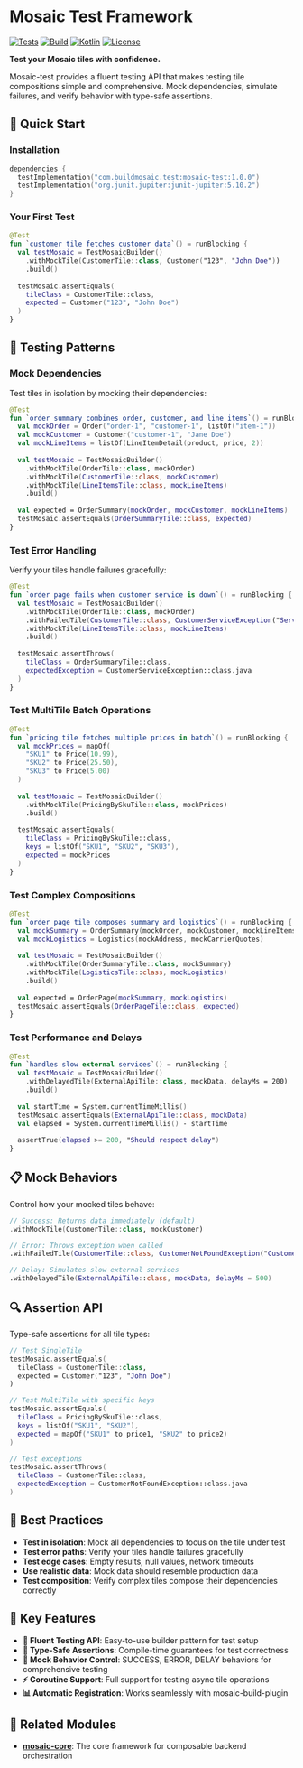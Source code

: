 # Mosaic Test Framework

[![Tests](https://github.com/Nick-Abbott/Mosaic/workflows/Test%20Badge/badge.svg)](https://github.com/Nick-Abbott/Mosaic/actions?query=workflow%3A%22Test+Badge%22)
[![Build](https://github.com/Nick-Abbott/Mosaic/workflows/Build%20Badge/badge.svg)](https://github.com/Nick-Abbott/Mosaic/actions?query=workflow%3A%22Build+Badge%22)
[![Kotlin](https://img.shields.io/badge/kotlin-2.2.0-blue.svg)](https://kotlinlang.org)
[![License](https://img.shields.io/badge/license-Apache%202.0-blue.svg)](LICENSE)

**Test your Mosaic tiles with confidence.**

Mosaic-test provides a fluent testing API that makes testing tile compositions simple and comprehensive. Mock dependencies, simulate failures, and verify behavior with type-safe assertions.

## 🚀 **Quick Start**

### **Installation**

```kotlin
dependencies {
  testImplementation("com.buildmosaic.test:mosaic-test:1.0.0")
  testImplementation("org.junit.jupiter:junit-jupiter:5.10.2")
}
```

### **Your First Test**

```kotlin
@Test
fun `customer tile fetches customer data`() = runBlocking {
  val testMosaic = TestMosaicBuilder()
    .withMockTile(CustomerTile::class, Customer("123", "John Doe"))
    .build()
  
  testMosaic.assertEquals(
    tileClass = CustomerTile::class,
    expected = Customer("123", "John Doe")
  )
}
```

## 🧪 **Testing Patterns**

### **Mock Dependencies**

Test tiles in isolation by mocking their dependencies:

```kotlin
@Test
fun `order summary combines order, customer, and line items`() = runBlocking {
  val mockOrder = Order("order-1", "customer-1", listOf("item-1"))
  val mockCustomer = Customer("customer-1", "Jane Doe")
  val mockLineItems = listOf(LineItemDetail(product, price, 2))
  
  val testMosaic = TestMosaicBuilder()
    .withMockTile(OrderTile::class, mockOrder)
    .withMockTile(CustomerTile::class, mockCustomer)
    .withMockTile(LineItemsTile::class, mockLineItems)
    .build()
  
  val expected = OrderSummary(mockOrder, mockCustomer, mockLineItems)
  testMosaic.assertEquals(OrderSummaryTile::class, expected)
}
```

### **Test Error Handling**

Verify your tiles handle failures gracefully:

```kotlin
@Test
fun `order page fails when customer service is down`() = runBlocking {
  val testMosaic = TestMosaicBuilder()
    .withMockTile(OrderTile::class, mockOrder)
    .withFailedTile(CustomerTile::class, CustomerServiceException("Service unavailable"))
    .withMockTile(LineItemsTile::class, mockLineItems)
    .build()
  
  testMosaic.assertThrows(
    tileClass = OrderSummaryTile::class,
    expectedException = CustomerServiceException::class.java
  )
}
```

### **Test MultiTile Batch Operations**

```kotlin
@Test
fun `pricing tile fetches multiple prices in batch`() = runBlocking {
  val mockPrices = mapOf(
    "SKU1" to Price(10.99),
    "SKU2" to Price(25.50),
    "SKU3" to Price(5.00)
  )
  
  val testMosaic = TestMosaicBuilder()
    .withMockTile(PricingBySkuTile::class, mockPrices)
    .build()
  
  testMosaic.assertEquals(
    tileClass = PricingBySkuTile::class,
    keys = listOf("SKU1", "SKU2", "SKU3"),
    expected = mockPrices
  )
}
```

### **Test Complex Compositions**

```kotlin
@Test
fun `order page tile composes summary and logistics`() = runBlocking {
  val mockSummary = OrderSummary(mockOrder, mockCustomer, mockLineItems)
  val mockLogistics = Logistics(mockAddress, mockCarrierQuotes)
  
  val testMosaic = TestMosaicBuilder()
    .withMockTile(OrderSummaryTile::class, mockSummary)
    .withMockTile(LogisticsTile::class, mockLogistics)
    .build()
  
  val expected = OrderPage(mockSummary, mockLogistics)
  testMosaic.assertEquals(OrderPageTile::class, expected)
}
```

### **Test Performance and Delays**

```kotlin
@Test
fun `handles slow external services`() = runBlocking {
  val testMosaic = TestMosaicBuilder()
    .withDelayedTile(ExternalApiTile::class, mockData, delayMs = 200)
    .build()
  
  val startTime = System.currentTimeMillis()
  testMosaic.assertEquals(ExternalApiTile::class, mockData)
  val elapsed = System.currentTimeMillis() - startTime
  
  assertTrue(elapsed >= 200, "Should respect delay")
}
```

## 📋 **Mock Behaviors**

Control how your mocked tiles behave:

```kotlin
// Success: Returns data immediately (default)
.withMockTile(CustomerTile::class, mockCustomer)

// Error: Throws exception when called
.withFailedTile(CustomerTile::class, CustomerNotFoundException("Customer not found"))

// Delay: Simulates slow external services
.withDelayedTile(ExternalApiTile::class, mockData, delayMs = 500)
```

## 🔍 **Assertion API**

Type-safe assertions for all tile types:

```kotlin
// Test SingleTile
testMosaic.assertEquals(
  tileClass = CustomerTile::class,
  expected = Customer("123", "John Doe")
)

// Test MultiTile with specific keys
testMosaic.assertEquals(
  tileClass = PricingBySkuTile::class,
  keys = listOf("SKU1", "SKU2"),
  expected = mapOf("SKU1" to price1, "SKU2" to price2)
)

// Test exceptions
testMosaic.assertThrows(
  tileClass = CustomerTile::class,
  expectedException = CustomerNotFoundException::class.java
)
```

## 🎯 **Best Practices**

- **Test in isolation**: Mock all dependencies to focus on the tile under test
- **Test error paths**: Verify your tiles handle failures gracefully
- **Test edge cases**: Empty results, null values, network timeouts
- **Use realistic data**: Mock data should resemble production data
- **Test composition**: Verify complex tiles compose their dependencies correctly

## 🌟 **Key Features**

- **🧪 Fluent Testing API**: Easy-to-use builder pattern for test setup
- **🎯 Type-Safe Assertions**: Compile-time guarantees for test correctness
- **🔄 Mock Behavior Control**: SUCCESS, ERROR, DELAY behaviors for comprehensive testing
- **⚡ Coroutine Support**: Full support for testing async tile operations
- **📊 Automatic Registration**: Works seamlessly with mosaic-build-plugin

## 🔗 **Related Modules**

- **[mosaic-core](../mosaic-core/README.md)**: The core framework for composable backend orchestration
